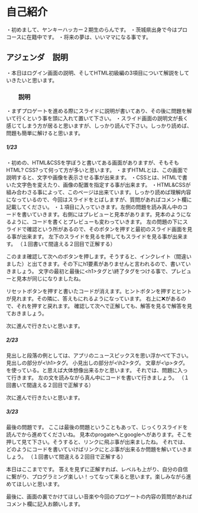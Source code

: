 # 自己紹介
・初めまして、ヤンキーハッカー２期生のらんです。
・茨城県出身で今はプロコースに在籍中です。
・将来の夢は、いいママになる事です。
## アジェンダ　説明
・本日はログイン画面の説明、そしてHTML初級編の3項目について解説をしていきたいと思います。
### 　　説明
・まずプロゲートを進める際にスライドに説明が書いてあり、その後に問題を解いて行くという事を頭に入れて置いて下さい。
・スライド画面の説明文が長く感じてしまう方が居ると思いますが、しっかり読んで下さい。しっかり読めば、問題も簡単に解けると思います。
##### 1/23
・初めの、HTML&CSSを学ぼうと書いてある画面がありますが、そもそもHTML? CSS?って何って方が多いと思います。
・まずHTMLとは、この画面で説明すると、文字や画像を表示させる事が出来ます。
・CSSとは、HTMLで書いた文字色を変えたり、画像の配置を指定する事が出来ます。
・HTML&CSSが組み合わさる事によって、このページは出来ています。しっかり読めば理解内容になっているので、今回はスライドをとばしますが、質問があればコメント欄に記載してください。
・１項目に入っていきます。左側の問題を読み真ん中のコードを書いていきます。右側にはプレビューと見本があります。見本のようになるように、コードを書くとプレビューも変わっていきます。
左の問題の下にスライドで確認という所があるので、そのボタンを押すと最初のスライド画面を見る事が出来ます。
左下のスライドを見るを押してもスライドを見る事が出来ます。
（１回書いて間違える２回目で正解する）

このまま確認して次へのボタンを押します。そうすると、インクレイト（間違いました）と出てきます。その下にh1要素がありませんと言われるので、書いていきましょう。
文字の最初と最後に\<h1>タグと</h1>\終了タグをつける事で、プレビューと見本が同じになりましたね。

リセットボタンを押すと書いたコードが消えます。ヒントボタンを押すとヒントが見れます。その隣に、答えもにれるようになっています。
右上に❌があるので、それを押すと戻れます。
確認して次へで正解しても、解答を見るで解答を見ておきましょう。

次に進んで行きたいと思います。


##### 2/23
見出しと段落の例としては、アプリのニュースピックスを思い浮かべて下さい。
見出しの部分が<\h1>タグ。
小見出しの部分が<\h2>タグ。
文章が<\p>タグ。を使っている。と思えば大体想像出来るかと思います。
それでは、問題に入って行きます。
左の文を読みながら真ん中にコードを書いて行きましょう。
（１回書いて間違える２回目で正解する）
  
 次に進んで行きたいと思います。
 
 
##### 3/23
最後の問題です。
ここは最後の問題ということもあって、じっくりスライドを読んでから進めてくださいね。
見本のprogateへとgoogleへがあります。そこを押して見て下さい。そうすると、リンクに飛ぶ事が出来ましたね。
それでは、どのようにコードを書いていけばリンクにとぶ事が出来るか問題を解いていきましょう。
（１回書いて間違える２回目で正解する）



本日はここまでです。
答えを見ずに正解すれば、レベルも上がり、自分の自信に繋がり、プログラミング楽しい！ってなって来ると思います。楽しみながら進めてほしいと思います。

最後に、画面の裏でかけてほしい音楽や今回のプロゲートの内容の質問があればコメント欄に記入お願いします。

